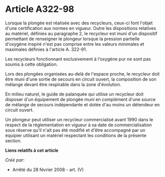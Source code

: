 # Article A322-98

Lorsque la plongée est réalisée avec des recycleurs, ceux-ci font l'objet d'une certification aux normes en vigueur. Outre
les dispositions relatives au matériel, définies au paragraphe 2, le recycleur est muni d'un dispositif permettant de
renseigner le plongeur lorsque la pression partielle d'oxygène inspiré n'est pas comprise entre les valeurs minimales et
maximales définies à l'article A. 322-91. 

Les recycleurs fonctionnant exclusivement à l'oxygène pur ne sont pas soumis à cette obligation. 

Lors des plongées organisées au-delà de l'espace proche, le recycleur doit être muni d'une sortie de secours en circuit
ouvert, la composition de son mélange devant être respirable dans la zone d'évolution. 

En milieu naturel, le guide de palanquée qui utilise un recycleur doit disposer d'un équipement de plongée muni en complément
d'une source de mélange de secours indépendante et dotée d'au moins un détendeur en circuit ouvert. 

Un plongeur peut utiliser un recycleur commercialisé avant 1990 dans le respect de la réglementation en vigueur à sa date de
commercialisation sous réserve qu'il n'ait pas été modifié et d'être accompagné par un équipier utilisant un matériel
respectant les conditions de la présente section.

**Liens relatifs à cet article**

_Créé par_:

  - Arrêté du 28 février 2008 - art. (V)
